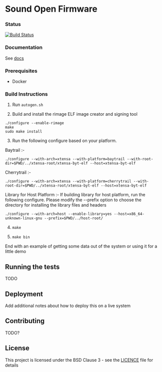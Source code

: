 # Sound Open Firmware

### Status
[![Build Status](https://travis-ci.org/thesofproject/sof.svg?branch=master)](https://travis-ci.org/thesofproject/sof)

### Documentation

See [docs](https://thesofproject.github.io/latest/index.html)

### Prerequisites

* Docker

### Build Instructions

1. Run `autogen.sh`

2. Build and install the rimage ELF image creator and signing tool

```
./configure --enable-rimage
make
sudo make install
```

3. Run the following configure based on your platform.

Baytrail :-

```./configure --with-arch=xtensa --with-platform=baytrail --with-root-dir=$PWD/../xtensa-root/xtensa-byt-elf --host=xtensa-byt-elf```

Cherrytrail :-

```./configure --with-arch=xtensa --with-platform=cherrytrail --with-root-dir=$PWD/../xtensa-root/xtensa-byt-elf --host=xtensa-byt-elf```

Library for Host Platform :-
If building library for host platform, run the following configure. Please modify
the --prefix option to choose the directory for installing the library files and
headers

`./configure --with-arch=host --enable-library=yes --host=x86_64-unknown-linux-gnu --prefix=$PWD/../host-root/`

4. `make`

5. `make bin`

End with an example of getting some data out of the system or using it for a little demo

## Running the tests

TODO

## Deployment

Add additional notes about how to deploy this on a live system

## Contributing

TODO?

## License

This project is licensed under the BSD Clause 3 - see the [LICENCE](LICENCE) file for details
